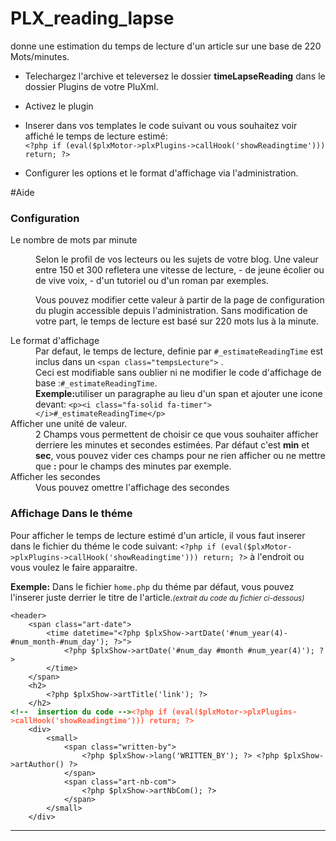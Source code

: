 # PLX_reading_lapse
donne une estimation du temps de lecture d'un article sur une base de 220 Mots/minutes.

- Telechargez l'archive et televersez le dossier **timeLapseReading**  dans le dossier Plugins de votre PluXml.
- Activez le plugin
- Inserer dans vos templates le code suivant ou vous souhaitez voir affiché le temps de lecture estimé: <br>
`<?php if (eval($plxMotor->plxPlugins->callHook('showReadingtime'))) return; ?>`

- Configurer les options et le format d'affichage via l'administration.


#Aide
	
<h3>Configuration</h3>
<dl>
<dt>Le nombre de mots par minute</dt>
<dd><p>Selon le profil de vos lecteurs ou les sujets de votre blog. Une valeur entre 150 et 300 refletera une vitesse de lecture, - de jeune écolier ou de vive voix, - d'un tutoriel ou  d'un roman par exemples.</p>
<p> Vous pouvez modifier cette valeur à partir de la page de configuration du plugin accessible depuis l'administration. Sans modification de votre part, le temps de lecture est basé sur 220 mots lus à la minute.</p></dd>
<dt>Le format d'affichage</dt>
<dd>Par defaut, le temps de lecture, definie par <code>#_estimateReadingTime</code> est inclus dans un <code>&lt;span class="tempsLecture"></code> . <br>
Ceci est modifiable sans oublier ni ne modifier le code d'affichage de base :<code>#_estimateReadingTime</code>.</dd>
<dd><b>Exemple:</b>utiliser un paragraphe au lieu d'un span et ajouter une icone devant: <code>&lt;p>&lt;i class="fa-solid fa-timer">&lt;/i>#_estimateReadingTime&lt;/p></code></dd>
<dt>Afficher une unité de valeur.</dt>
<dd>2 Champs vous permettent de choisir ce que vous souhaiter afficher derriere les minutes et secondes estimées. Par défaut c'est <b>min</b> et <b>sec</b>, vous pouvez vider ces champs pour ne rien afficher ou ne mettre que <b>:</b> pour le champs des minutes par exemple.</dd>
<dt>Afficher les secondes</dt>
<dd>Vous pouvez omettre l'affichage des secondes</dd>
</dl>
<h3>Affichage Dans le théme</h3>
<p>Pour afficher le temps de lecture estimé d'un article, il vous faut inserer dans le fichier du théme le code suivant:
<code>&lt;?php if (eval($plxMotor->plxPlugins->callHook('showReadingtime'))) return; ?></code> à l'endroit ou vous voulez le faire apparaitre.</p>
<p><b>Exemple:</b> Dans le fichier <code>home.php</code> du théme par défaut, vous pouvez l'inserer juste derrier le titre de l'article.<small><i>(extrait du code du fichier ci-dessous)</i></small>
<pre><code>&lt;header>
	&lt;span class="art-date">
		&lt;time datetime="&lt;?php $plxShow->artDate('#num_year(4)-#num_month-#num_day'); ?>">
			&lt;?php $plxShow->artDate('#num_day #month #num_year(4)'); ?>
		&lt;/time>
	&lt;/span>
	&lt;h2>
		&lt;?php $plxShow->artTitle('link'); ?>
	&lt;/h2>
<b style="color:green">&lt;!--  insertion du code --></b><b style="color:tomato">&lt;?php if (eval($plxMotor->plxPlugins->callHook('showReadingtime'))) return; ?></b>
	&lt;div>
		&lt;small>
			&lt;span class="written-by">
				&lt;?php $plxShow->lang('WRITTEN_BY'); ?> &lt;?php $plxShow->artAuthor() ?>
			&lt;/span>
			&lt;span class="art-nb-com">
				&lt;?php $plxShow->artNbCom(); ?>
			&lt;/span>
		&lt;/small>
	&lt;/div></code></pre></p>

<hr>
